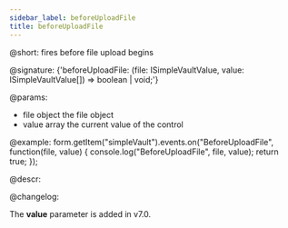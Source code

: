 ```yaml
---
sidebar_label: beforeUploadFile
title: beforeUploadFile
---          
```


@short: fires before file upload begins
 
@signature: {'beforeUploadFile: (file: ISimpleVaultValue, value: ISimpleVaultValue[]) => boolean | void;'}

@params:
- file      object      the file object
- value     array     the current value of the control

@example:
form.getItem("simpleVault").events.on("BeforeUploadFile", function(file, value) {
    console.log("BeforeUploadFile", file, value);
    return true;
});

@descr:

@changelog:

The **value** parameter is added in v7.0.
